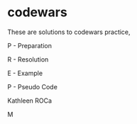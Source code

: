 # codewars

These are solutions to codewars practice, 

P - Preparation

R - Resolution

E - Example

P - Pseudo Code 

Kathleen ROCa
  

M
